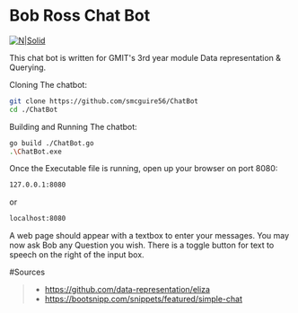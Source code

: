 # Bob Ross Chat Bot

[![N|Solid](https://static-cdn.jtvnw.net/jtv_user_pictures/bobross-profile_image-0b9dd167a9bb16b5-300x300.jpeg)](https://github.com/smcguire56/ChatBot)

This chat bot is written for GMIT's 3rd year module Data representation & Querying.

Cloning The chatbot:

```sh
git clone https://github.com/smcguire56/ChatBot
cd ./ChatBot
```

Building and Running The chatbot:

```sh
go build ./ChatBot.go
.\ChatBot.exe
```

Once the Executable file is running, open up your browser on port 8080:

```sh
127.0.0.1:8080
```

or 

```sh
localhost:8080
```

A web page should appear with a textbox to enter your messages.
You may now ask Bob any Question you wish.
There is a toggle button for text to speech on the right of the input box.

#Sources
> - https://github.com/data-representation/eliza
> - https://bootsnipp.com/snippets/featured/simple-chat  